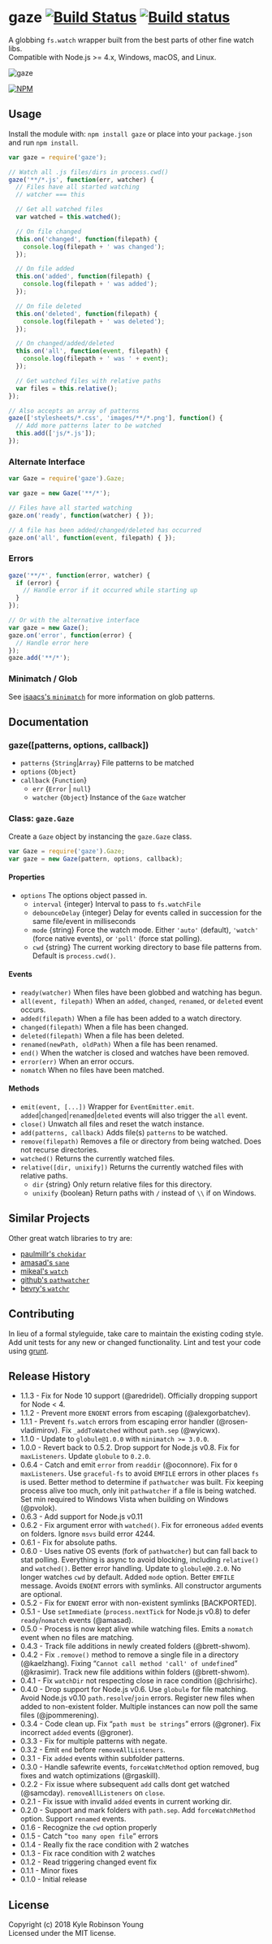 # gaze [![Build Status](http://img.shields.io/travis/shama/gaze.svg)](https://travis-ci.org/shama/gaze) [![Build status](https://ci.appveyor.com/api/projects/status/vtx65w9eg511tgo4)](https://ci.appveyor.com/project/shama/gaze)A globbing `fs.watch` wrapper built from the best parts of other fine watch libs.  Compatible with Node.js >= 4.x, Windows, macOS, and Linux.![gaze](http://dontkry.com/images/repos/gaze.png)[![NPM](https://nodei.co/npm/gaze.png?downloads=true)](https://nodei.co/npm/gaze/)## UsageInstall the module with: `npm install gaze` or place into your `package.json`and run `npm install`.```javascriptvar gaze = require('gaze');// Watch all .js files/dirs in process.cwd()gaze('**/*.js', function(err, watcher) {  // Files have all started watching  // watcher === this  // Get all watched files  var watched = this.watched();  // On file changed  this.on('changed', function(filepath) {    console.log(filepath + ' was changed');  });  // On file added  this.on('added', function(filepath) {    console.log(filepath + ' was added');  });  // On file deleted  this.on('deleted', function(filepath) {    console.log(filepath + ' was deleted');  });  // On changed/added/deleted  this.on('all', function(event, filepath) {    console.log(filepath + ' was ' + event);  });  // Get watched files with relative paths  var files = this.relative();});// Also accepts an array of patternsgaze(['stylesheets/*.css', 'images/**/*.png'], function() {  // Add more patterns later to be watched  this.add(['js/*.js']);});```### Alternate Interface```javascriptvar Gaze = require('gaze').Gaze;var gaze = new Gaze('**/*');// Files have all started watchinggaze.on('ready', function(watcher) { });// A file has been added/changed/deleted has occurredgaze.on('all', function(event, filepath) { });```### Errors```javascriptgaze('**/*', function(error, watcher) {  if (error) {    // Handle error if it occurred while starting up  }});// Or with the alternative interfacevar gaze = new Gaze();gaze.on('error', function(error) {  // Handle error here});gaze.add('**/*');```### Minimatch / GlobSee [isaacs's `minimatch`](https://github.com/isaacs/minimatch) for moreinformation on glob patterns.## Documentation### gaze([patterns, options, callback])* `patterns` {`String`|`Array`} File patterns to be matched* `options` {`Object`}* `callback` {`Function`}  * `err` {`Error` | `null`}  * `watcher` {`Object`} Instance of the `Gaze` watcher### Class: `gaze.Gaze`Create a `Gaze` object by instancing the `gaze.Gaze` class.```javascriptvar Gaze = require('gaze').Gaze;var gaze = new Gaze(pattern, options, callback);```#### Properties* `options` The options object passed in.  * `interval` {integer} Interval to pass to `fs.watchFile`  * `debounceDelay` {integer} Delay for events called in succession for the same    file/event in milliseconds  * `mode` {string} Force the watch mode. Either `'auto'` (default), `'watch'` (force native events), or `'poll'` (force stat polling).  * `cwd` {string} The current working directory to base file patterns from. Default is `process.cwd()`.#### Events* `ready(watcher)` When files have been globbed and watching has begun.* `all(event, filepath)` When an `added`, `changed`, `renamed`, or `deleted` event occurs.* `added(filepath)` When a file has been added to a watch directory.* `changed(filepath)` When a file has been changed.* `deleted(filepath)` When a file has been deleted.* `renamed(newPath, oldPath)` When a file has been renamed.* `end()` When the watcher is closed and watches have been removed.* `error(err)` When an error occurs.* `nomatch` When no files have been matched.#### Methods* `emit(event, [...])` Wrapper for `EventEmitter.emit`.  `added`|`changed`|`renamed`|`deleted` events will also trigger the `all` event.* `close()` Unwatch all files and reset the watch instance.* `add(patterns, callback)` Adds file(s) `patterns` to be watched.* `remove(filepath)` Removes a file or directory from being watched. Does not  recurse directories.* `watched()` Returns the currently watched files.* `relative([dir, unixify])` Returns the currently watched files with relative paths.  * `dir` {string} Only return relative files for this directory.  * `unixify` {boolean} Return paths with `/` instead of `\\` if on Windows.## Similar ProjectsOther great watch libraries to try are:* [paulmillr's `chokidar`](https://github.com/paulmillr/chokidar)* [amasad's `sane`](https://github.com/amasad/sane)* [mikeal's `watch`](https://github.com/mikeal/watch)* [github's `pathwatcher`](https://github.com/atom/node-pathwatcher)* [bevry's `watchr`](https://github.com/bevry/watchr)## ContributingIn lieu of a formal styleguide, take care to maintain the existing coding style.Add unit tests for any new or changed functionality. Lint and test your codeusing [grunt](http://gruntjs.com/).## Release History* 1.1.3 - Fix for Node 10 support (@aredridel). Officially dropping support for Node < 4.* 1.1.2 - Prevent more `ENOENT` errors from escaping (@alexgorbatchev).* 1.1.1 - Prevent `fs.watch` errors from escaping error handler (@rosen-vladimirov). Fix `_addToWatched` without `path.sep` (@wyicwx).* 1.1.0 - Update to `globule@1.0.0` with `minimatch >= 3.0.0`.* 1.0.0 - Revert back to 0.5.2. Drop support for Node.js v0.8. Fix for `maxListeners`. Update `globule` to `0.2.0`.* 0.6.4 - Catch and emit `error` from `readdir` (@oconnore). Fix for `0 maxListeners`. Use `graceful-fs` to avoid `EMFILE` errors in other places `fs` is used. Better method to determine if `pathwatcher` was built. Fix keeping process alive too much, only init `pathwatcher` if a file is being watched. Set min required to Windows Vista when building on Windows (@pvolok).* 0.6.3 - Add support for Node.js v0.11* 0.6.2 - Fix argument error with `watched()`. Fix for erroneous `added` events on folders. Ignore `msvs` build error 4244.* 0.6.1 - Fix for absolute paths.* 0.6.0 - Uses native OS events (fork of `pathwatcher`) but can fall back to stat polling. Everything is async to avoid blocking, including `relative()` and `watched()`. Better error handling. Update to `globule@0.2.0`. No longer watches `cwd` by default. Added `mode` option. Better `EMFILE` message. Avoids `ENOENT` errors with symlinks. All constructor arguments are optional.* 0.5.2 - Fix for `ENOENT` error with non-existent symlinks [BACKPORTED].* 0.5.1 - Use `setImmediate` (`process.nextTick` for Node.js v0.8) to defer `ready`/`nomatch` events (@amasad).* 0.5.0 - Process is now kept alive while watching files. Emits a `nomatch` event when no files are matching.* 0.4.3 - Track file additions in newly created folders (@brett-shwom).* 0.4.2 - Fix `.remove()` method to remove a single file in a directory (@kaelzhang). Fixing “`Cannot call method 'call' of undefined`” (@krasimir). Track new file additions within folders (@brett-shwom).* 0.4.1 - Fix `watchDir` not respecting close in race condition (@chrisirhc).* 0.4.0 - Drop support for Node.js v0.6. Use `globule` for file matching. Avoid Node.js v0.10 `path.resolve`/`join` errors. Register new files when added to non-existent folder. Multiple instances can now poll the same files (@jpommerening).* 0.3.4 - Code clean up. Fix “`path must be strings`” errors (@groner). Fix incorrect `added` events (@groner).* 0.3.3 - Fix for multiple patterns with negate.* 0.3.2 - Emit `end` before `removeAllListeners`.* 0.3.1 - Fix `added` events within subfolder patterns.* 0.3.0 - Handle safewrite events, `forceWatchMethod` option removed, bug fixes and watch optimizations (@rgaskill).* 0.2.2 - Fix issue where subsequent `add` calls dont get watched (@samcday). `removeAllListeners` on `close`.* 0.2.1 - Fix issue with invalid `added` events in current working dir.* 0.2.0 - Support and mark folders with `path.sep`. Add `forceWatchMethod` option. Support `renamed` events.* 0.1.6 - Recognize the `cwd` option properly* 0.1.5 - Catch “`too many open file`” errors* 0.1.4 - Really fix the race condition with 2 watches* 0.1.3 - Fix race condition with 2 watches* 0.1.2 - Read triggering changed event fix* 0.1.1 - Minor fixes* 0.1.0 - Initial release## LicenseCopyright (c) 2018 Kyle Robinson Young  Licensed under the MIT license.
